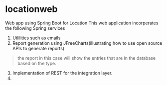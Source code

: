 # locationweb
Web app using Spring Boot for Location
This web application incorperates the following Spring services
1. Utlilities such as emails
2. Report generation using JFreeCharts(illustrating how to use open source APIs to generate reports)
  > the report in this case will show the entries that are in the database based on the type.
3. Implementation of REST for the integration layer.
4. 

